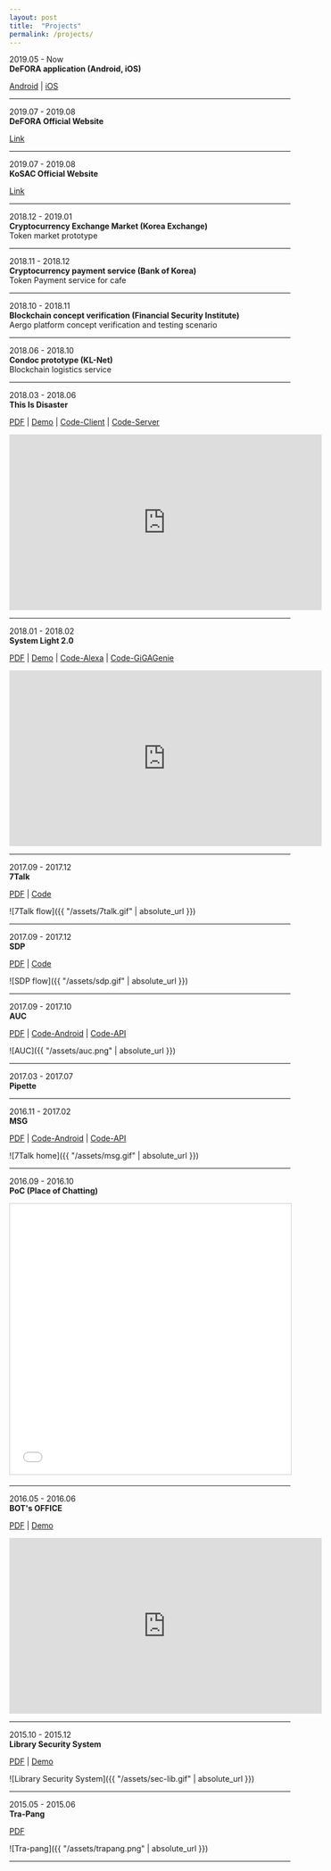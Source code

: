 ```yaml
---
layout: post
title:  "Projects"
permalink: /projects/
---
```


2019.05 - Now <br />
__DeFORA application (Android, iOS)__ <br />

[Android](https://play.google.com/store/apps/details?id=com.defora) | [iOS]()

------------------

2019.07 - 2019.08 <br />
__DeFORA Official Website__ <br />

[Link](https://www.defora.io)

------------------

2019.07 - 2019.08 <br />
__KoSAC Official Website__ <br />

[Link](https://www.smartauth.kr)

------------------

2018.12 - 2019.01 <br />
__Cryptocurrency Exchange Market (Korea Exchange)__ <br />
Token market prototype

------------------

2018.11 - 2018.12 <br />
__Cryptocurrency payment service (Bank of Korea)__ <br />
Token Payment service for cafe

------------------

2018.10 - 2018.11 <br />
__Blockchain concept verification (Financial Security Institute)__ <br />
Aergo platform concept verification and testing scenario

------------------


2018.06 - 2018.10 <br />
__Condoc prototype (KL-Net)__ <br />
Blockchain logistics service

------------------

2018.03 - 2018.06 <br />
__This Is Disaster__ <br />

[PDF](https://www.dropbox.com/s/uz8b4vvyh3qs67r/%EC%B5%9C%EC%A2%85%20%EB%B3%B4%EA%B3%A0%EC%84%9C_MVP.pdf?dl=0) |
[Demo](https://www.youtube.com/watch?v=tJvzVrSx_YM&feature=youtu.be) |
[Code-Client](https://github.com/mac0314/ThisIsDisaster) |
[Code-Server](https://github.com/mac0314/ThisIsDisaster-API)

<!-- [Link](http://www.thisisdisaster.com) -->

<iframe width="560" height="315" src="https://www.youtube.com/embed/tJvzVrSx_YM" frameborder="0" allow="autoplay; encrypted-media" allowfullscreen></iframe>

------------------

2018.01 - 2018.02 <br />
__System Light 2.0__ <br />

[PDF](https://www.dropbox.com/s/xysh78i182w16o2/2018%20%EC%9D%B8%ED%84%B4%EC%8B%AD_%ED%8F%AC%EC%8A%A4%ED%84%B0_201120921_%EA%B9%80%EC%98%81%EB%AF%BC.pdf?dl=0) |
[Demo](https://youtu.be/9VuwDgqlWEY) |
[Code-Alexa](https://github.com/mac0314/alexa-custom-skill-light) |
[Code-GiGAGenie](https://github.com/mac0314/GiGAGenie-smarthome-light)

<iframe width="560" height="315" src="https://www.youtube.com/embed/9VuwDgqlWEY" frameborder="0" allow="autoplay; encrypted-media" allowfullscreen></iframe>

------------------

2017.09 - 2017.12 <br />
__7Talk__ <br />

[PDF](https://www.dropbox.com/s/i0mkfkmt3vl0fdv/%EB%B0%9C%ED%91%9C%20%EC%9E%90%EB%A3%8C.pdf?dl=0) |
[Code](https://github.com/mac0314/7talk-API)

![7Talk flow]({{ "/assets/7talk.gif" | absolute_url }})

------------------

2017.09 - 2017.12 <br />
__SDP__<br />

[PDF](https://www.dropbox.com/s/pn6fifkmdounifu/%ED%8F%AC%EC%8A%A4%ED%84%B0.pdf?dl=0) |
[Code](https://github.com/mac0314/SDP-API)

![SDP flow]({{ "/assets/sdp.gif" | absolute_url }})

------------------

2017.09 - 2017.10 <br />
__AUC__ <br />

[PDF](https://www.dropbox.com/s/phwna8mzz53zzff/%EC%9A%94%EC%95%BD%EB%B3%B4%EA%B3%A0%EC%84%9C%20AUC.pdf?dl=0) |
[Code-Android](https://github.com/mac0314/AUC) |
[Code-API](https://github.com/mac0314/AUC-API)

![AUC]({{ "/assets/auc.png" | absolute_url }})

------------------

2017.03 - 2017.07 <br />
__Pipette__ <br />

<!-- [Link](https://www.pipet.me) -->

<!-- <iframe src="https://www.pipet.me" width="800" height="500">
</iframe> -->

------------------

2016.11 - 2017.02 <br />
__MSG__ <br />

[PDF](https://www.dropbox.com/s/p1jo4n53wnfxgl8/%EB%B6%80%EB%AA%A8%EC%83%9D%EA%B0%81%28MFG%29_2%EC%B0%A8%20PT.pdf?dl=0) |
[Code-Android](https://github.com/mac0314/MSG) |
[Code-API](https://github.com/mac0314/MSG-API)

![7Talk home]({{ "/assets/msg.gif" | absolute_url }})

------------------

2016.09 - 2016.10 <br />
__PoC (Place of Chatting)__ <br />

<iframe src="//www.slideshare.net/slideshow/embed_code/key/10w94yfxqRATNW" width="595" height="485" frameborder="0" marginwidth="0" marginheight="0" scrolling="no" style="border:1px solid #CCC; border-width:1px; margin-bottom:5px; max-width: 100%;" allowfullscreen> </iframe>

------------------

2016.05 - 2016.06 <br />
__BOT's OFFICE__ <br />

[PDF](https://www.dropbox.com/s/izy4djyi804ffp0/BOTS%20OFFICE%20%EB%B0%9C%ED%91%9C.pdf?dl=0) |
[Demo](https://www.youtube.com/watch?v=xObL-wuLFv8)

<iframe width="560" height="315" src="https://www.youtube.com/embed/xObL-wuLFv8" frameborder="0" allow="autoplay; encrypted-media" allowfullscreen></iframe>

------------------

2015.10 - 2015.12 <br />
__Library Security System__ <br />

[PDF](https://www.dropbox.com/s/uz9ea04vkg9s4xg/%EB%B3%B4%EA%B3%A0%EC%84%9C.pdf?dl=0) |
[Demo](https://www.dropbox.com/sh/cjx3t7billef08e/AAB4OvqDKvmtwrRYd9x4Sf6ma?dl=0)

![Library Security System]({{ "/assets/sec-lib.gif" | absolute_url }})

------------------

2015.05 - 2015.06 <br />
__Tra-Pang__ <br />

[PDF](https://www.dropbox.com/s/0l1if8a1l1akj8n/%EB%B3%B4%EA%B3%A0%EC%84%9C.pdf?dl=0)

![Tra-pang]({{ "/assets/trapang.png" | absolute_url }})

------------------
